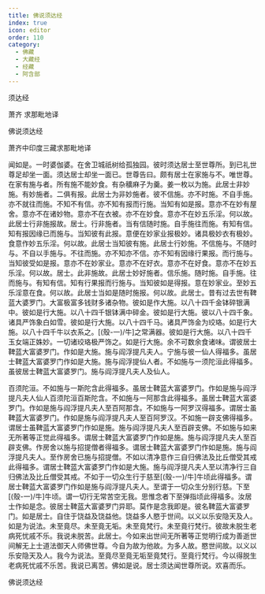```yaml
---
title: 佛说须达经
index: true
icon: editor
order: 110
category:
  - 佛藏
  - 大藏经
  - 经藏
  - 阿含部
---
```


  须达经  

萧齐 求那毗地译  

佛说须达经  

萧齐中印度三藏求那毗地译  

闻如是。一时婆伽婆。在舍卫城祇树给孤独园。彼时须达居士至世尊所。到已礼世尊足却坐一面。须达居士却坐一面已。世尊告曰。颇有居士在家施与不。唯世尊。在家有施与者。所有施不能妙食。有杂穬麻子为羹。姜一枚以为施。此居士非妙施。有妙施者。二俱有报。此居士为非妙施者。彼不信施。亦不时施。不自手施。亦不就往而施。不知不有信。亦不知有报而行施。当知有如是报。意亦不在妙有屋舍。意亦不在诸妙物。意亦不在衣被。亦不在妙食。意亦不在妙五乐淫。何以故。此居士行非施报故。居士。行非施者。当有信随时施。自手施往而施。有知有信。知有报因缘已而施与。当知彼有此报。意便在妙家业报极妙。诸具极妙衣有极妙。食意作妙五乐淫。何以故。此居士当知彼有施。此居士行妙施。不信施与。不随时与。不自以手施与。不往而施。亦不知亦不信。亦不知有因缘行果报。而行施与。当知彼受如是报。意亦不在妙家业。意亦不在好衣。意亦不在好食。意亦不在妙五乐淫。何以故。居士。此非施故。此居士妙好施者。信乐施。随时施。自手施。往而施与。有知有信。知有行果报而行施与。当知彼如是得报。意在妙家业。至妙五乐淫意在食。何以故。此居士当如是随时施报。何以故。此居士。昔有过去世有鞞蓝大婆罗门。大富极富多钱财多诸杂物。彼如是作大施。以八十四千金钵碎银满中。彼如是行大施。以八十四千银钵满中碎金。彼如是行大施。彼以八十四千象。诸具严饰象白如雪。彼如是行大施。以八十四千马。诸具严饰金为珓珞。如是行大施。以八十四千牛以衣系之。[(殼-一)/牛]之常满器。彼如是行大施。以八十四千玉女端正姝妙。一切诸珓珞极严饰之。如是行大施。余不可数余食诸味。谓彼居士鞞蓝大富婆罗门。作如是大施。施与阎浮提凡夫人。宁施与彼一仙人得福多。虽居士鞞蓝大富婆罗门作如是大施。施与阎浮提仙人者。不如施与一须陀洹此得福多。虽彼居士鞞蓝大富婆罗门。施与阎浮提凡夫人及仙人。  

百须陀洹。不如施与一斯陀含此得福多。虽居士鞞蓝大富婆罗门。作如是施与阎浮提凡夫人仙人百须陀洹百斯陀含。不如施与一阿那含此得福多。虽居士鞞蓝大富婆罗门。作如是施与阎浮提凡夫人至百阿那含。不如施与一阿罗汉得福多。谓居士虽鞞蓝大富婆罗门。作如是施与阎浮提凡夫人至百阿罗汉。不如施一辟支佛得福多。谓居士虽鞞蓝大富婆罗门作如是施。施与阎浮提凡夫人至百辟支佛。不如施与如来无所著等正觉此得福多。谓居士鞞蓝大富婆罗门作如是施。施与阎浮提凡夫人至百辟支佛。作房舍以施与招提僧者得福多。谓居士鞞蓝大富婆罗门作如是施。施与阎浮提凡夫人。至作房舍已施与招提僧。不如以清净意作三自归佛法及比丘僧受其戒此得福多。谓居士鞞蓝大富婆罗门作如是大施。施与阎浮提凡夫人至以清净行三自归佛法及比丘僧受其戒。不如于一切众生行于慈至[(殼-一)/牛]牛顷此得福多。谓居士鞞蓝大富婆罗门作如是施与阎浮提凡夫人。至谓于一切众生分别行慈。下至[(殼-一)/牛]牛顷。谓一切行无常苦空无我。思惟念者下至弹指顷此得福多。汝居士作如是念。彼居士鞞蓝大富婆罗门异耶。莫作是念我即是。彼名鞞蓝大富婆罗门。如是居士。自住于饶益及饶益他。饶益多人愍于世间。以义以乐安隐天及人。如是为说法。未至竟尽。未至竟无垢。未至竟梵行。未至竟行梵行。彼故未脱生老病死忧戚不乐。我说未脱苦。此居士。今如来出世间无所著等正觉明行成为善逝世间解无上士道法御天人师佛世尊。今自为故为他故。为多人故。愍世间故。以义以乐安隐天及人。我今为说法。至竟尽至竟无垢至竟梵行。至竟行梵行。今以得脱生老病死忧戚不乐苦。我说已离苦。佛如是说。居士须达闻世尊所说。欢喜而乐。  

佛说须达经  
